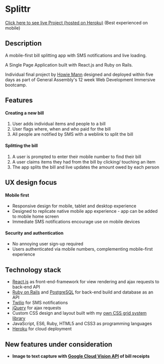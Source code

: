 # Splittr
[Click here to see live Project (hosted on Heroku)](https://bill-splittr.herokuapp.com/) (Best experienced on mobile)

## Description
A mobile-first bill splitting app with SMS notifications and live loading.

A Single Page Application built with React.js and Ruby on Rails.

Individual final project by [Howie Mann](https://github.com/howardmann) designed and deployed within five days as part of General Assembly's 12 week Web Development Immersive bootcamp.

## Features

#### Creating a new bill
1. User adds individual items and people to a bill
2. User flags where, when and who paid for the bill
3. All people are notified by SMS with a weblink to split the bill

#### Splitting the bill
1. A user is prompted to enter their mobile number to find their bill
2. A user claims items they had from the bill by clicking/ touching an item
3. The app splits the bill and live updates the amount owed by each person

## UX design focus
#### Mobile first
- Responsive design for mobile, tablet and desktop experience
- Designed to replicate native mobile app experience - app can be added to mobile home screen
- Immediate SMS notifications encourage use on mobile devices

#### Security and authentication
- No annoying user sign-up required
- Users authenticated via mobile numbers, complementing mobile-first experience


## Technology stack
- [React.js](https://facebook.github.io/react/) as front-end-framework for view rendering and ajax requests to back-end API
- [Ruby on Rails](http://guides.rubyonrails.org/) and [PostgreSQL](https://www.postgresql.org/) for back-end build and database as an API
- [Twilio](https://www.twilio.com) for SMS notifications
- [jQuery](https://jquery.com/) for ajax requests
- Custom CSS design and layout built with my [own CSS grid system library](https://github.com/howardmann/simple_css_library)
- JavaScript, ES6, Ruby, HTML5 and CSS3 as programming languages
- [Heroku](https://www.heroku.com/) for cloud deployment

## New features under consideration
- **Image to text capture with [Google Cloud Vision API](https://cloud.google.com/vision/) of bill receipts**
